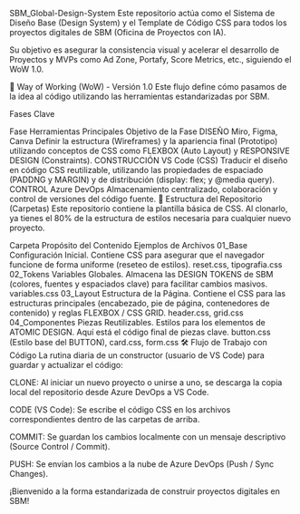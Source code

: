 SBM_Global-Design-System
Este repositorio actúa como el Sistema de Diseño Base (Design System) y el Template de Código CSS para todos los proyectos digitales de SBM (Oficina de Proyectos con IA).

Su objetivo es asegurar la consistencia visual y acelerar el desarrollo de Proyectos y MVPs como Ad Zone, Portafy, Score Metrics, etc., siguiendo el WoW 1.0.

🚀 Way of Working (WoW) - Versión 1.0
Este flujo define cómo pasamos de la idea al código utilizando las herramientas estandarizadas por SBM.

Fases Clave

Fase	Herramientas Principales	Objetivo de la Fase
DISEÑO	Miro, Figma, Canva	Definir la estructura (Wireframes) y la apariencia final (Prototipo) utilizando conceptos de CSS como FLEXBOX (Auto Layout) y RESPONSIVE DESIGN (Constraints).
CONSTRUCCIÓN	VS Code (CSS)	Traducir el diseño en código CSS reutilizable, utilizando las propiedades de espaciado (PADDNG y MARGIN) y de distribución (display: flex; y @media query).
CONTROL	Azure DevOps	Almacenamiento centralizado, colaboración y control de versiones del código fuente.
📁 Estructura del Repositorio (Carpetas)
Este repositorio contiene la plantilla básica de CSS. Al clonarlo, ya tienes el 80% de la estructura de estilos necesaria para cualquier nuevo proyecto.

Carpeta	Propósito del Contenido	Ejemplos de Archivos
01_Base	Configuración Inicial. Contiene CSS para asegurar que el navegador funcione de forma uniforme (reseteo de estilos).	reset.css, tipografia.css
02_Tokens	Variables Globales. Almacena las DESIGN TOKENS de SBM (colores, fuentes y espaciados clave) para facilitar cambios masivos.	variables.css
03_Layout	Estructura de la Página. Contiene el CSS para las estructuras principales (encabezado, pie de página, contenedores de contenido) y reglas FLEXBOX / CSS GRID.	header.css, grid.css
04_Componentes	Piezas Reutilizables. Estilos para los elementos de ATOMIC DESIGN. Aquí está el código final de piezas clave.	button.css (Estilo base del BUTTON), card.css, form.css
🛠️ Flujo de Trabajo con Código
La rutina diaria de un constructor (usuario de VS Code) para guardar y actualizar el código:

CLONE: Al iniciar un nuevo proyecto o unirse a uno, se descarga la copia local del repositorio desde Azure DevOps a VS Code.

CODE (VS Code): Se escribe el código CSS en los archivos correspondientes dentro de las carpetas de arriba.

COMMIT: Se guardan los cambios localmente con un mensaje descriptivo (Source Control / Commit).

PUSH: Se envían los cambios a la nube de Azure DevOps (Push / Sync Changes).

¡Bienvenido a la forma estandarizada de construir proyectos digitales en SBM!